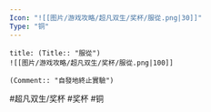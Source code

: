 ```yaml
---
Icon: "![[图片/游戏攻略/超凡双生/奖杯/服從.png|30]]"
Type: "铜"
---
```

```ad-common-bronze-trophy
title: (Title:: "服從")
![[图片/游戏攻略/超凡双生/奖杯/服從.png|100]]

(Comment:: "自發地終止實驗")
```

#超凡双生/奖杯 #奖杯 #铜
